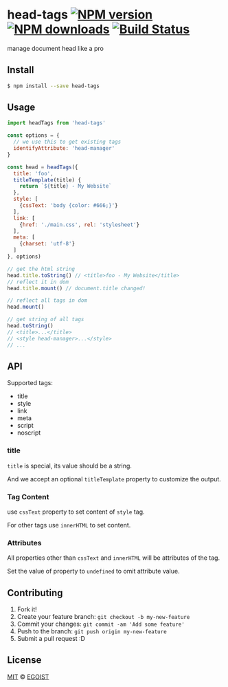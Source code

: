 # head-tags [![NPM version](https://img.shields.io/npm/v/head-tags.svg?style=flat-square)](https://npmjs.com/package/head-tags) [![NPM downloads](https://img.shields.io/npm/dm/head-tags.svg?style=flat-square)](https://npmjs.com/package/head-tags) [![Build Status](https://img.shields.io/circleci/project/egoist/head-tags/master.svg?style=flat-square)](https://circleci.com/gh/egoist/head-tags)

manage document head like a pro

## Install

```bash
$ npm install --save head-tags
```

## Usage

```js
import headTags from 'head-tags'

const options = {
  // we use this to get existing tags
  identifyAttribute: 'head-manager'
}

const head = headTags({
  title: 'foo',
  titleTemplate(title) {
    return `${title} - My Website`
  },
  style: [
    {cssText: 'body {color: #666;}'}
  ],
  link: [
    {href: './main.css', rel: 'stylesheet'}
  ],
  meta: [
    {charset: 'utf-8'}
  ]
}, options) 

// get the html string
head.title.toString() // <title>foo - My Website</title>
// reflect it in dom
head.title.mount() // document.title changed!

// reflect all tags in dom
head.mount()

// get string of all tags
head.toString()
// <title>...</title>
// <style head-manager>...</style>
// ...
```

## API

Supported tags:

- title
- style
- link
- meta
- script
- noscript

### title

`title` is special, its value should be a string.

And we accept an optional `titleTemplate` property to customize the output.

### Tag Content 

use `cssText` property to set content of `style` tag.

For other tags use `innerHTML` to set content.

### Attributes

All properties other than `cssText` and `innerHTML` will be attributes of the tag.

Set the value of property to `undefined` to omit attribute value.

## Contributing

1. Fork it!
2. Create your feature branch: `git checkout -b my-new-feature`
3. Commit your changes: `git commit -am 'Add some feature'`
4. Push to the branch: `git push origin my-new-feature`
5. Submit a pull request :D

## License

[MIT](https://egoist.mit-license.org/) © [EGOIST](https://github.com/egoist)
